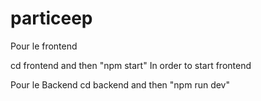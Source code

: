 # particeep

Pour le frontend

cd frontend   and then "npm start"
In order to start frontend



Pour le Backend
cd backend and then  "npm run dev"




